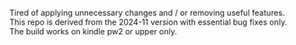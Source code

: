 Tired of applying unnecessary changes and / or removing useful features. This
repo is derived from the 2024-11 version with essential bug fixes only. The
build works on kindle pw2 or upper only.
